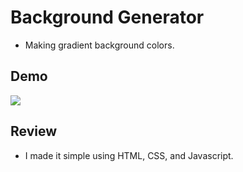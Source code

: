 # Background Generator
- Making gradient background colors.

## Demo
<img src="img/demo.gif">

## Review
- I made it simple using HTML, CSS, and Javascript.
